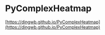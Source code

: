 # PyComplexHeatmap
[https://dingwb.github.io/PyComplexHeatmap](https://dingwb.github.io/PyComplexHeatmap)
